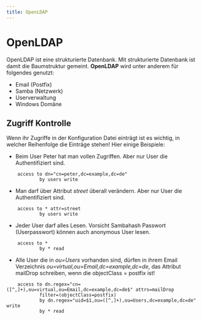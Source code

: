 ```yaml
---
title: OpenLDAP
---
```


# OpenLDAP

OpenLDAP ist eine strukturierte Datenbank. Mit strukturierte Datenbank
ist damit die Baumstruktur gemeint. **OpenLDAP** wird unter anderem für
folgendes genutzt:

-   Email (Postfix)
-   Samba (Netzwerk)
-   Userverwaltung
-   Windows Domäne

## Zugriff Kontrolle

Wenn ihr Zugriffe in der Konfiguration Datei einträgt ist es wichtig, in
welcher Reihenfolge die Einträge stehen! Hier einige Beispiele:

-   Beim User Peter hat man vollen Zugriffen. Aber nur User die
    Authentifiziert sind.

```
    access to dn="cn=peter,dc=example,dc=de"
            by users write
```

-   Man darf über Attribut *street* überall verändern. Aber nur User die
    Authentifiziert sind.

```
    access to * attr=street
            by users write
```

-   Jeder User darf alles Lesen. Vorsicht Sambahash Passwort
    (Userpasswort) können auch anonymous User lesen.

```
    access to *
            by * read
```

-   Alle User die in *ou=Users* vorhanden sind, dürfen in ihrem Email
    Verzeichnis *ou=virtual,ou=Email,dc=example,dc=de*, das Attribut
    mailDrop schreiben, wenn die objectClass = postfix ist!

```
    access to dn.regex="cn=([^,]+),ou=virtual,ou=Email,dc=example,dc=de$" attrs=mailDrop
            filter=(objectClass=postfix)
            by dn.regex="uid=$1,ou=([^,]+),ou=Users,dc=example,dc=de" write
            by * read
```
